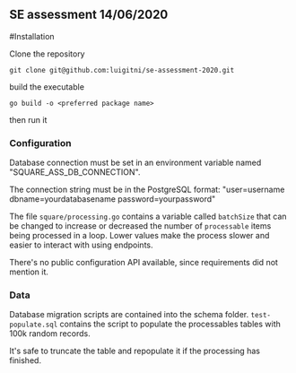 ## SE assessment 14/06/2020

#Installation

Clone the repository
```shell script
git clone git@github.com:luigitni/se-assessment-2020.git
```

build the executable
```shell script
go build -o <preferred package name>
```

then run it

### Configuration

Database connection must be set in an environment variable named "SQUARE_ASS_DB_CONNECTION".

The connection string must be in the PostgreSQL format: "user=username dbname=yourdatabasename password=yourpassword"

The file ```square/processing.go``` contains a variable called ```batchSize``` that can be changed to increase or decreased the number of ```processable``` items being processed in a loop.
Lower values make the process slower and easier to interact with using endpoints.

There's no public configuration API available, since requirements did not mention it. 

### Data

Database migration scripts are contained into the schema folder.
```test-populate.sql``` contains the script to populate the processables tables with 100k random records.

It's safe to truncate the table and repopulate it if the processing has finished.

